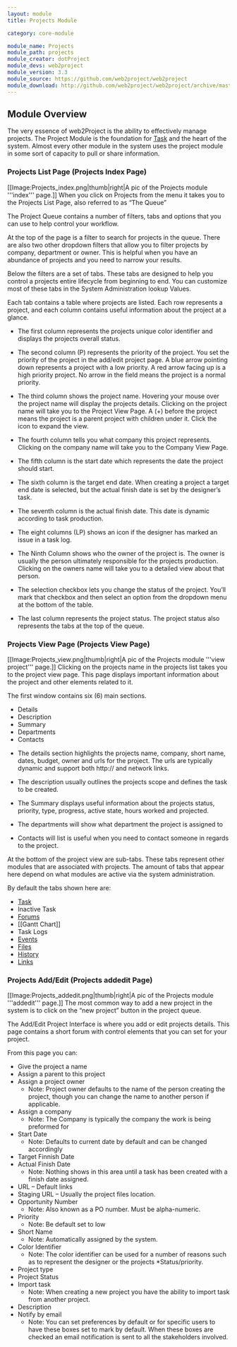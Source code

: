 ```yaml
---
layout: module
title: Projects Module

category: core-module

module_name: Projects
module_path: projects
module_creator: dotProject
module_devs: web2project
module_version: 3.3
module_source: https://github.com/web2project/web2project
module_download: http://github.com/web2project/web2project/archive/master.zip
---
```


## Module Overview

The very essence of web2Project is the ability to effectively manage projects. The Project Module is the foundation for [Task](/modules/tasks.html) and the heart of the system. Almost every other module in the system uses the project module in some sort of capacity to pull or share information.

### Projects List Page (Projects Index Page)

[[Image:Projects_index.png|thumb|right|A pic of the Projects module '''index''' page.]]
When you click on Projects from the menu it takes you to the Projects List Page, also referred to as “The Queue”

The Project Queue contains a number of filters, tabs and options that you can use to help control your workflow.

At the top of the page is a filter to search for projects in the queue. There are also two other dropdown filters that allow you to filter projects by company, department or owner. This is helpful when you have an abundance of projects and you need to narrow your results.

Below the filters are a set of tabs. These tabs are designed to help you control a projects entire lifecycle from beginning to end. You can customize most of these tabs in the System Administration lookup Values.

Each tab contains a table where projects are listed. Each row represents a project, and each column contains useful information about the project at a glance.

* The first column represents the projects unique color identifier and displays the projects overall status.

* The second column (P) represents the priority of the project. You set the priority of the project in the add/edit project page. A blue arrow pointing down represents a project with a low priority. A red arrow facing up is a high priority project. No arrow in the field means the project is a normal priority.

* The third column shows the project name. Hovering your mouse over the project name will display the projects details. Clicking on the project name will take you to the Project View Page.  A (+) before the project means the project is a parent project with children under it. Click the icon to expand the view.

* The fourth column tells you what company this project represents. Clicking on the company name will take you to the Company View Page.

* The fifth column is the start date which represents the date the project should start.

* The sixth column is the target end date. When creating a project a target end date is selected, but the actual finish date is set by the designer’s task.

* The seventh column is the actual finish date. This date is dynamic according to task production.

* The eight columns (LP) shows an icon if the designer has marked an issue in a task log.

* The Ninth Column shows who the owner of the project is. The owner is usually the person ultimately responsible for the projects production. Clicking on the owners name will take you to a detailed view about that person.

* The selection checkbox lets you change the status of the project. You’ll mark that checkbox and then select an option from the dropdown menu at the bottom of the table.

* The last column represents the project status. The project status also represents the tabs at the top of the queue.

### Projects View Page (Projects View Page)

[[Image:Projects_view.png|thumb|right|A pic of the Projects module '''view project''' page.]]
Clicking on the projects name in the projects list takes you to the project view page. This page displays important information about the project and other elements related to it.

The first window contains six (6) main sections.

* Details
* Description
* Summary
* Departments
* Contacts

- The details section highlights the projects name, company, short name, dates, budget, owner and urls for the project. The urls are typically dynamic and support both http:// and network links.

- The description usually outlines the projects scope and defines the task to be created.

- The Summary displays useful information about the projects status, priority, type, progress, active state, hours worked and projected.

- The departments will show what department the project is assigned to

- Contacts will list is useful when you need to contact someone in regards to the project.

At the bottom of the project view are sub-tabs. These tabs represent other modules that are associated with projects. The amount of tabs that appear here depend on what modules are active via the system administration.

By default the tabs shown here are:

* [Task](/modules/tasks.html)
* Inactive Task
* [Forums](/modules/forums.html)
* [[Gantt Chart]]
* Task Logs
* [Events](/modules/calendar.html)
* [Files](/modules/files.html)
* [History](/modules/history.html)
* [Links](/modules/links.html)

### Projects Add/Edit (Projects addedit Page)

[[Image:Projects_addedit.png|thumb|right|A pic of the Projects module '''addedit''' page.]]
The most common way to add a new project in the system is to click on the “new project” button in the project queue.

The Add/Edit Project Interface is where you add or edit projects details. This page contains a short forum with control elements that you can set for your project.

From this page you can:

* Give the project a name
* Assign a parent to this project
* Assign a project owner
  * Note: Project owner defaults to the name of the person creating the project, though you can change the name to another person if applicable.
* Assign a company
  * Note: The Company is typically the company the work is being preformed for
* Start Date
  * Note: Defaults to current date by default and can be changed accordingly
* Target Finnish Date
* Actual Finish Date
  * Note: Nothing shows in this area until a task has been created with a finish date assigned.
* URL – Default links
* Staging URL – Usually the project files location.
* Opportunity Number
  * Note: Also known as a PO number. Must be alpha-numeric.
* Priority
  * Note: Be default set to low
* Short Name
  * Note: Automatically assigned by the system.
* Color Identifier
  * Note: The color identifier can be used for a number of reasons such as to represent the designer or the projects *Status/priority.
* Project type
* Project Status
* Import task
  * Note: When creating a new project you have the ability to import task from another project.
* Description
* Notify by email
  * Note: You can set preferences by default or for specific users to have these boxes set to mark by default. When these boxes are checked an email notification is sent to all the stakeholders involved.